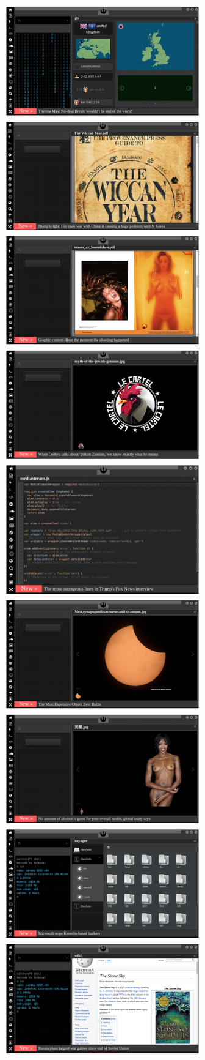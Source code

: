 
![Image](brexit.png)

<!-- 
bkz kapatınca oh be kafa sikiyormuş denilen ezanlar
https://www.youtube.com/watch?v=EfAsNffCjsM maşşallah
bkz ak parti duckduckgo yu kaparsa olacaklar
bkz fatih tezcandan fatih terime işin yap uyarısı
https://eksisozluk.com/alex-de-souza-vs-gheorghe-hagi--2159708?a=popular bkz hagi siker hacı
https://www.uludagsozluk.com/e/43342791/ bkz yüzyılın ayarı
https://www.uludagsozluk.com/k/%C3%A7e%C3%A7enler/&w=bg bkz çeçen müteahhitler
bkz adana01 dizisi vs ekşisözlük
https://eksisozluk.com/galatasarayin-en-iyi-yaptigi-is--6522549?a=popular bkz kalecileri bilader
https://www.uludagsozluk.com/k/kemalizm-%C4%B1-bir-g%C3%B6rselle-anlat/&w=bg
https://www.uludagsozluk.com/e/43341516/ bkz rupert murdoch türk mü gerizekalı oç
https://www.uludagsozluk.com/k/%C3%B6z-k%C4%B1z%C4%B1n%C4%B1-iki-kez-hamile-b%C4%B1rakan-baba/ bkz malum ırk
https://www.uludagsozluk.com/k/adam-denilince-akla-gelen-ilk-ki%C5%9Fi/&w=bg bkz adam levine, hz adem
https://www.uludagsozluk.com/k/kelebek-d%C3%B6vmesi-yapt%C4%B1ran-erkek/&w=gd bkz at yarrağıyım demenin yolları
https://www.uludagsozluk.com/k/sevgilisine-kek-yapan-erkek/&w=bg bkz sevdiceğine topkek alan romantik akpartili
https://www.uludagsozluk.com/k/t%C3%BCmamiral-cihat-yayc%C4%B1-n%C4%B1n-g%C3%B6revden-al%C4%B1nmas%C4%B1/&w=gd
https://www.uludagsozluk.com/k/ak-parti-hdp-yi-kapatsa-olacaklar/ bkz akp google ı kaparsa olacaklar
https://eksisozluk.com/galatasarayin-en-iyi-yaptigi-is--6522549?a=popular bkz kalecileri bilader
https://eksisozluk.com/alex-de-souza-vs-gheorghe-hagi--2159708?a=popular bkz hagi siker hacı
https://eksisozluk.com/hagi-mi-alex-mi-sergen-mi--5797390 bilemiyorum bilader hiç anlamam sen karar ver
-->

![Image](wiccanyear.png)

[![Image](hearthemoment.png)](http://www.taschen-transfer.com/media/downloads/teaser_ce_buendchen.pdf)

[![Image](myth-of-the-jewish-genome.png)](https://www.npmjs.com/package/browserless)

![Image](mediasource.png)

![Image](ISS.png)

[![Image](完璧.png)](https://www.ibm.com/developerworks/jp/aix/library/au-errnovariable/index.html)

![Image](voyager.png)

![Image](stone-sky.png)


